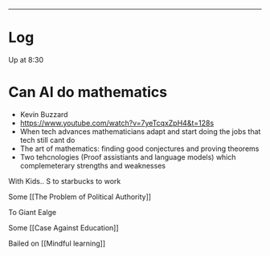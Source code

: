
---

# Log

Up at 8:30 

# Can AI do mathematics
- Kevin Buzzard
- https://www.youtube.com/watch?v=7yeTcqxZpH4&t=128s
- When tech advances mathematicians adapt and start doing the jobs that tech still cant do
- The art of mathematics: finding good conjectures and proving theorems 
- Two tehcnologies (Proof assistiants and language models) which complemeterary strengths and weaknesses

With Kids.. S to starbucks to work

Some [[The Problem of Political Authority]]

To Giant Ealge

Some [[Case Against Education]]

Bailed on [[Mindful learning]]

